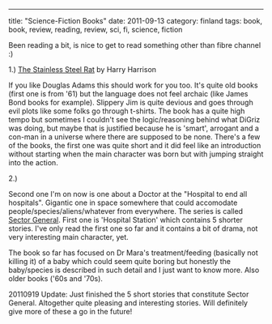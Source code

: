 ---
title: "Science-Fiction Books"
date: 2011-09-13
category: finland
tags: book, book, review, reading, review, sci, fi, science, fiction

Been reading a bit, is nice to get to read something other than fibre channel :)

1.) [The Stainless Steel Rat](http://en.wikipedia.org/wiki/The_Stainless_Steel_Rat "on wikipedia") by Harry Harrison

If you like Douglas Adams this should work for you too. It's quite old books (first one is from '61) but the language does not feel archaic (like James Bond books for example). Slippery Jim is quite devious and goes through evil plots like some folks go through t-shirts. The book has a quite high tempo but sometimes I couldn't see the logic/reasoning behind what DiGriz was doing, but maybe that is justified because he is 'smart', arrogant and a con-man in a universe where there are supposed to be none. There's a few of the books, the first one was quite short and it did feel like an introduction without starting when the main character was born but with jumping straight into the action.

2.)

Second one I'm on now is one about a Doctor at the "Hospital to end all hospitals". Gigantic one in space somewhere that could accomodate people/species/aliens/whatever from everywhere. The series is called [Sector General](http://en.wikipedia.org/wiki/Sector_General "on wikipedia"). First one is 'Hospital Station' which contains 5 shorter stories. I've only read the first one so far and it contains a bit of drama, not very interesting main character, yet.

The book so far has focused on Dr Mara's treatment/feeding (basically not killing it) of a baby which could seem quite boring but honestly the baby/species is described in such detail and I just want to know more. Also older books ('60s and '70s).

20110919 Update: Just finished the 5 short stories that constitute Sector General. Altogether quite pleasing and interesting stories. Will definitely give more of these a go in the future!
